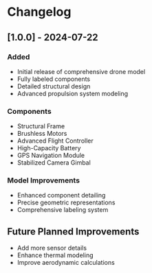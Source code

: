 # Changelog

## [1.0.0] - 2024-07-22
### Added
- Initial release of comprehensive drone model
- Fully labeled components
- Detailed structural design
- Advanced propulsion system modeling

### Components
- Structural Frame
- Brushless Motors
- Advanced Flight Controller
- High-Capacity Battery
- GPS Navigation Module
- Stabilized Camera Gimbal

### Model Improvements
- Enhanced component detailing
- Precise geometric representations
- Comprehensive labeling system

## Future Planned Improvements
- Add more sensor details
- Enhance thermal modeling
- Improve aerodynamic calculations
